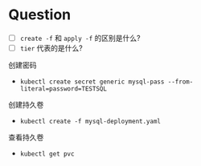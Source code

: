 # Question

- [ ] `create -f` 和 `apply -f` 的区别是什么?
- [ ] `tier` 代表的是什么?

创建密码
* `kubectl create secret generic mysql-pass --from-literal=password=TESTSQL`

创建持久卷
* `kubectl create -f mysql-deployment.yaml`

查看持久卷
* `kubectl get pvc`